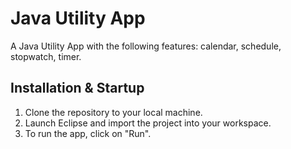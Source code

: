 # Java Utility App

A Java Utility App with the following features: calendar, schedule, stopwatch, timer.

## Installation & Startup

1. Clone the repository to your local machine.
2. Launch Eclipse and import the project into your workspace.
3. To run the app, click on "Run".
